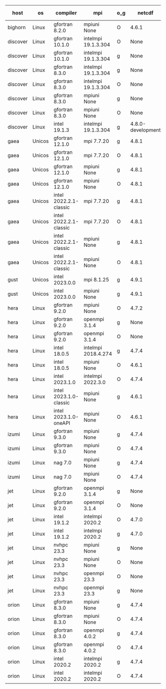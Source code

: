 

| host     | os       | compiler                              | mpi                      | o_g        | netcdf        | build       | u_pass          | u_fail          | s_pass            | s_fail            | e_pass             | e_fail             | nuopc_pass       | nuopc_fail       | artifacts link          |
|----------|----------|---------------------------------------|--------------------------|------------|---------------|-------------|-----------------|-----------------|-------------------|-------------------|--------------------|--------------------|------------------|------------------|-------------------------|
| bighorn | Linux | gfortran 8.2.0 | mpiuni None  | O | 4.6.1  | PASS | 12392 | 0 | 8 | 0 | 44 | 0 | None | None | <a href="https://github.com/esmf-org/esmf-test-artifacts/tree/82a009b68a3d3e18d75529ccadd91f20f743f26b/release_8.5.0/gfortran/8.2.0/O/mpiuni/None" target="_blank">82a009b</a> | 
| discover | Linux | gfortran 10.1.0 | intelmpi 19.1.3.304  | O | None  | PASS | None | None | None | None | None | None | None | None | <a href="https://github.com/esmf-org/esmf-test-artifacts/tree/dc5dc2bd8d34638b203224e55db579558a401beb/release_8.5.0/gfortran/10.1.0/O/intelmpi/19.1.3.304" target="_blank">dc5dc2b</a> | 
| discover | Linux | gfortran 10.1.0 | intelmpi 19.1.3.304  | g | None  | PASS | None | None | None | None | None | None | None | None | <a href="https://github.com/esmf-org/esmf-test-artifacts/tree/0788b4677c3ce861a4fddd2713f75bdb9b70a582/release_8.5.0/gfortran/10.1.0/g/intelmpi/19.1.3.304" target="_blank">0788b46</a> | 
| discover | Linux | gfortran 8.3.0 | intelmpi 19.1.3.304  | g | None  | PASS | None | None | None | None | None | None | None | None | <a href="https://github.com/esmf-org/esmf-test-artifacts/tree/e9e1824b06d2496e8d251ddad97b0ec95c093bce/release_8.5.0/gfortran/8.3.0/g/intelmpi/19.1.3.304" target="_blank">e9e1824</a> | 
| discover | Linux | gfortran 8.3.0 | intelmpi 19.1.3.304  | O | None  | PASS | None | None | None | None | None | None | None | None | <a href="https://github.com/esmf-org/esmf-test-artifacts/tree/9f85a31016ced4eaebfcd93319ad2fc60ab3813f/release_8.5.0/gfortran/8.3.0/O/intelmpi/19.1.3.304" target="_blank">9f85a31</a> | 
| discover | Linux | gfortran 8.3.0 | mpiuni None  | g | None  | PASS | None | None | None | None | None | None | None | None | <a href="https://github.com/esmf-org/esmf-test-artifacts/tree/10fe3a29d7201264f26607cd92b57a9c66d508bd/release_8.5.0/gfortran/8.3.0/g/mpiuni/None" target="_blank">10fe3a2</a> | 
| discover | Linux | gfortran 8.3.0 | mpiuni None  | O | None  | PASS | None | None | None | None | None | None | None | None | <a href="https://github.com/esmf-org/esmf-test-artifacts/tree/2a91c1e472996b15bda7444db6c86edce10f6a11/release_8.5.0/gfortran/8.3.0/O/mpiuni/None" target="_blank">2a91c1e</a> | 
| discover | Linux | intel 19.1.3 | intelmpi 19.1.3.304  | g | 4.8.0-development  | PASS | None | None | None | None | None | None | None | None | <a href="https://github.com/esmf-org/esmf-test-artifacts/tree/5e572dc18c582d65519df4fa1efef563be5a4f43/release_8.5.0/intel/19.1.3/g/intelmpi/19.1.3.304" target="_blank">5e572dc</a> | 
| gaea | Unicos | gfortran 12.1.0 | mpi 7.7.20  | g | 4.8.1  | PASS | 13975 | 1 | 49 | 0 | 81 | 0 | 47 | 6 | <a href="https://github.com/esmf-org/esmf-test-artifacts/tree/b500576e7711088125b98c97ad46101779abd174/release_8.5.0/gfortran/12.1.0/g/mpi/7.7.20" target="_blank">b500576</a> | 
| gaea | Unicos | gfortran 12.1.0 | mpi 7.7.20  | O | 4.8.1  | PASS | 13975 | 1 | 49 | 0 | 81 | 0 | 47 | 6 | <a href="https://github.com/esmf-org/esmf-test-artifacts/tree/e2d14bbc47e530a30ae0231f3972a3255e86de21/release_8.5.0/gfortran/12.1.0/O/mpi/7.7.20" target="_blank">e2d14bb</a> | 
| gaea | Unicos | gfortran 12.1.0 | mpiuni None  | g | 4.8.1  | PASS | 12392 | 0 | 8 | 0 | 44 | 0 | None | None | <a href="https://github.com/esmf-org/esmf-test-artifacts/tree/f2f1ea0a513fd307e83960b39b925fbb038b926b/release_8.5.0/gfortran/12.1.0/g/mpiuni/None" target="_blank">f2f1ea0</a> | 
| gaea | Unicos | gfortran 12.1.0 | mpiuni None  | O | 4.8.1  | PASS | 12392 | 0 | 8 | 0 | 44 | 0 | None | None | <a href="https://github.com/esmf-org/esmf-test-artifacts/tree/58bd7c59f0b653adfa95c691fcda2c0c6b81ab5b/release_8.5.0/gfortran/12.1.0/O/mpiuni/None" target="_blank">58bd7c5</a> | 
| gaea | Unicos | intel 2022.2.1-classic | mpi 7.7.20  | g | 4.8.1  | PASS | 13976 | 0 | 49 | 0 | 81 | 0 | 47 | 6 | <a href="https://github.com/esmf-org/esmf-test-artifacts/tree/99bbd0309f9e4c1cac1ebc852c64e1f57382c94d/release_8.5.0/intel/2022.2.1-classic/g/mpi/7.7.20" target="_blank">99bbd03</a> | 
| gaea | Unicos | intel 2022.2.1-classic | mpi 7.7.20  | O | 4.8.1  | PASS | 13976 | 0 | 49 | 0 | 81 | 0 | 47 | 6 | <a href="https://github.com/esmf-org/esmf-test-artifacts/tree/f0dcc80f8042ec528ed668541f92bee4e77c054b/release_8.5.0/intel/2022.2.1-classic/O/mpi/7.7.20" target="_blank">f0dcc80</a> | 
| gaea | Unicos | intel 2022.2.1-classic | mpiuni None  | g | 4.8.1  | PASS | 12392 | 0 | 8 | 0 | 44 | 0 | None | None | <a href="https://github.com/esmf-org/esmf-test-artifacts/tree/e66c5b72e316319b40e126e34fcfe8456c4bfed5/release_8.5.0/intel/2022.2.1-classic/g/mpiuni/None" target="_blank">e66c5b7</a> | 
| gaea | Unicos | intel 2022.2.1-classic | mpiuni None  | O | 4.8.1  | PASS | 12392 | 0 | 8 | 0 | 44 | 0 | None | None | <a href="https://github.com/esmf-org/esmf-test-artifacts/tree/a2e7b811e5a8c133d4a5f8ea2daf25b75be91b67/release_8.5.0/intel/2022.2.1-classic/O/mpiuni/None" target="_blank">a2e7b81</a> | 
| gust | Unicos | intel 2023.0.0 | mpi 8.1.25  | g | 4.9.1  | PASS | None | None | None | None | None | None | None | None | <a href="https://github.com/esmf-org/esmf-test-artifacts/tree/ed8d180eb2d69d03fe129cbe25d82d9ee2f70886/release_8.5.0/intel/2023.0.0/g/mpi/8.1.25" target="_blank">ed8d180</a> | 
| gust | Unicos | intel 2023.0.0 | mpiuni None  | g | 4.9.1  | PASS | None | None | None | None | None | None | None | None | <a href="https://github.com/esmf-org/esmf-test-artifacts/tree/8930f30046cf04e7177f3b1fdb5a6ab7141dfe27/release_8.5.0/intel/2023.0.0/g/mpiuni/None" target="_blank">8930f30</a> | 
| hera | Linux | gfortran 9.2.0 | mpiuni None  | O | 4.7.2  | PASS | None | None | None | None | None | None | None | None | <a href="https://github.com/esmf-org/esmf-test-artifacts/tree/2bfd21394241bb6951e95cc8f55a6c9c4390c8dd/release_8.5.0/gfortran/9.2.0/O/mpiuni/None" target="_blank">2bfd213</a> | 
| hera | Linux | gfortran 9.2.0 | openmpi 3.1.4  | g | None  | PASS | None | None | None | None | None | None | None | None | <a href="https://github.com/esmf-org/esmf-test-artifacts/tree/4e605045411dfffc0e4edd80851f9311d015e0f0/release_8.5.0/gfortran/9.2.0/g/openmpi/3.1.4" target="_blank">4e60504</a> | 
| hera | Linux | gfortran 9.2.0 | openmpi 3.1.4  | O | None  | PASS | None | None | None | None | None | None | None | None | <a href="https://github.com/esmf-org/esmf-test-artifacts/tree/caeea135aa6e100d03eb60d0018fef1fdacc73cc/release_8.5.0/gfortran/9.2.0/O/openmpi/3.1.4" target="_blank">caeea13</a> | 
| hera | Linux | intel 18.0.5 | intelmpi 2018.4.274  | g | 4.7.4  | PASS | None | None | None | None | None | None | None | None | <a href="https://github.com/esmf-org/esmf-test-artifacts/tree/7dbd6155542692cbcd5a81c67df170b9e1a6bd43/release_8.5.0/intel/18.0.5/g/intelmpi/2018.4.274" target="_blank">7dbd615</a> | 
| hera | Linux | intel 18.0.5 | mpiuni None  | O | 4.6.1  | PASS | None | None | None | None | None | None | None | None | <a href="https://github.com/esmf-org/esmf-test-artifacts/tree/23edf926f75793164e3a8c65734d1706991caefa/release_8.5.0/intel/18.0.5/O/mpiuni/None" target="_blank">23edf92</a> | 
| hera | Linux | intel 2023.1.0 | intelmpi 2022.3.0  | O | 4.7.4  | PASS | None | None | None | None | None | None | None | None | <a href="https://github.com/esmf-org/esmf-test-artifacts/tree/3a2d76f5cb27e2f0f9fa13edb1c87c6b734a4712/release_8.5.0/intel/2023.1.0/O/intelmpi/2022.3.0" target="_blank">3a2d76f</a> | 
| hera | Linux | intel 2023.1.0-classic | mpiuni None  | g | 4.6.1  | PASS | None | None | None | None | None | None | None | None | <a href="https://github.com/esmf-org/esmf-test-artifacts/tree/5279ff2d6602de6969de55951bf1f645a3f221c4/release_8.5.0/intel/2023.1.0-classic/g/mpiuni/None" target="_blank">5279ff2</a> | 
| hera | Linux | intel 2023.1.0-oneAPI | mpiuni None  | O | 4.6.1  | FAIL | None | None | None | None | None | None | None | None | <a href="https://github.com/esmf-org/esmf-test-artifacts/tree/17717f1bef022509716ae2b86cf142d7afbfa223/release_8.5.0/intel/2023.1.0-oneAPI/O/mpiuni/None" target="_blank">17717f1</a> | 
| izumi | Linux | gfortran 9.3.0 | mpiuni None  | g | 4.7.4  | PASS | None | None | None | None | None | None | None | None | <a href="https://github.com/esmf-org/esmf-test-artifacts/tree/ba523b1a88902bde93ae8047c3beec1e348151e1/release_8.5.0/gfortran/9.3.0/g/mpiuni/None" target="_blank">ba523b1</a> | 
| izumi | Linux | gfortran 9.3.0 | mpiuni None  | O | 4.7.4  | PASS | None | None | None | None | None | None | None | None | <a href="https://github.com/esmf-org/esmf-test-artifacts/tree/acfd7c5292697dbfbffcf95647209bf1f2516d82/release_8.5.0/gfortran/9.3.0/O/mpiuni/None" target="_blank">acfd7c5</a> | 
| izumi | Linux | nag 7.0 | mpiuni None  | g | 4.7.4  | PASS | None | None | None | None | None | None | None | None | <a href="https://github.com/esmf-org/esmf-test-artifacts/tree/9b0f494dbf017d198dfb0ed901cc025fa7b89a52/release_8.5.0/nag/7.0/g/mpiuni/None" target="_blank">9b0f494</a> | 
| izumi | Linux | nag 7.0 | mpiuni None  | O | 4.7.4  | PASS | None | None | None | None | None | None | None | None | <a href="https://github.com/esmf-org/esmf-test-artifacts/tree/a6624427ff3a868d9877ef4aa5f30bac37b067d4/release_8.5.0/nag/7.0/O/mpiuni/None" target="_blank">a662442</a> | 
| jet | Linux | gfortran 9.2.0 | openmpi 3.1.4  | g | None  | PASS | 13976 | 0 | 49 | 0 | 81 | 0 | 52 | 1 | <a href="https://github.com/esmf-org/esmf-test-artifacts/tree/82c034c93f9a718d5b5958fc23a4c761d2293ff2/release_8.5.0/gfortran/9.2.0/g/openmpi/3.1.4" target="_blank">82c034c</a> | 
| jet | Linux | gfortran 9.2.0 | openmpi 3.1.4  | O | None  | PASS | 13976 | 0 | 49 | 0 | 81 | 0 | 52 | 1 | <a href="https://github.com/esmf-org/esmf-test-artifacts/tree/192132a451f641e084b2018543a32c5737617c82/release_8.5.0/gfortran/9.2.0/O/openmpi/3.1.4" target="_blank">192132a</a> | 
| jet | Linux | intel 19.1.2 | intelmpi 2020.2  | O | 4.7.0  | PASS | 13976 | 0 | 49 | 0 | 81 | 0 | 53 | 0 | <a href="https://github.com/esmf-org/esmf-test-artifacts/tree/992a2cbe65b8a7f1ca2d62fc476d4da1c3028ccc/release_8.5.0/intel/19.1.2/O/intelmpi/2020.2" target="_blank">992a2cb</a> | 
| jet | Linux | intel 19.1.2 | intelmpi 2020.2  | g | 4.7.0  | PASS | 13976 | 0 | 49 | 0 | 81 | 0 | 53 | 0 | <a href="https://github.com/esmf-org/esmf-test-artifacts/tree/54ede554b6c0c230f275e89aeb8ccf5f6da1e79a/release_8.5.0/intel/19.1.2/g/intelmpi/2020.2" target="_blank">54ede55</a> | 
| jet | Linux | nvhpc 23.3 | mpiuni None  | g | None  | PASS | 12392 | 0 | 6 | 2 | 44 | 0 | None | None | <a href="https://github.com/esmf-org/esmf-test-artifacts/tree/98916142725f649aab0c2e23344258d8590c2eef/release_8.5.0/nvhpc/23.3/g/mpiuni/None" target="_blank">9891614</a> | 
| jet | Linux | nvhpc 23.3 | mpiuni None  | O | None  | PASS | 12390 | 2 | 8 | 0 | 44 | 0 | None | None | <a href="https://github.com/esmf-org/esmf-test-artifacts/tree/4edaac3ec268a6590dd181ca3809d82a26ca70bd/release_8.5.0/nvhpc/23.3/O/mpiuni/None" target="_blank">4edaac3</a> | 
| jet | Linux | nvhpc 23.3 | openmpi 23.3  | O | None  | PASS | 0 | 9098 | 0 | 49 | 0 | 81 | 0 | 53 | <a href="https://github.com/esmf-org/esmf-test-artifacts/tree/03dd7cd1c219b542dd4943d546675c45eb633a99/release_8.5.0/nvhpc/23.3/O/openmpi/23.3" target="_blank">03dd7cd</a> | 
| jet | Linux | nvhpc 23.3 | openmpi 23.3  | g | None  | PASS | 0 | 9098 | 0 | 49 | 0 | 81 | 0 | 53 | <a href="https://github.com/esmf-org/esmf-test-artifacts/tree/b69caa717eb61f07625b7c5dc1c8b53234226982/release_8.5.0/nvhpc/23.3/g/openmpi/23.3" target="_blank">b69caa7</a> | 
| orion | Linux | gfortran 8.3.0 | mpiuni None  | g | 4.7.4  | PASS | None | None | None | None | None | None | None | None | <a href="https://github.com/esmf-org/esmf-test-artifacts/tree/f0652067b6c05439cc3daa422441026fa40d30dc/release_8.5.0/gfortran/8.3.0/g/mpiuni/None" target="_blank">f065206</a> | 
| orion | Linux | gfortran 8.3.0 | mpiuni None  | O | 4.7.4  | PASS | None | None | None | None | None | None | None | None | <a href="https://github.com/esmf-org/esmf-test-artifacts/tree/f2963d7e6a162fbb0c8585f88b75a8695492c056/release_8.5.0/gfortran/8.3.0/O/mpiuni/None" target="_blank">f2963d7</a> | 
| orion | Linux | gfortran 8.3.0 | openmpi 4.0.2  | g | 4.7.4  | PASS | None | None | None | None | None | None | None | None | <a href="https://github.com/esmf-org/esmf-test-artifacts/tree/9fa4870e3ec62f3bd0b73a5db9f4ae6b3919e8c6/release_8.5.0/gfortran/8.3.0/g/openmpi/4.0.2" target="_blank">9fa4870</a> | 
| orion | Linux | gfortran 8.3.0 | openmpi 4.0.2  | O | 4.7.4  | PASS | None | None | None | None | None | None | None | None | <a href="https://github.com/esmf-org/esmf-test-artifacts/tree/6d1906748c088ee457a5c2cd6ddb0cc4b7bc7578/release_8.5.0/gfortran/8.3.0/O/openmpi/4.0.2" target="_blank">6d19067</a> | 
| orion | Linux | intel 2020.2 | intelmpi 2020.2  | g | 4.7.4  | PASS | None | None | None | None | None | None | None | None | <a href="https://github.com/esmf-org/esmf-test-artifacts/tree/ddaa97486b8459a9736c9144498a7588c2af3e9b/release_8.5.0/intel/2020.2/g/intelmpi/2020.2" target="_blank">ddaa974</a> | 
| orion | Linux | intel 2020.2 | intelmpi 2020.2  | O | 4.7.4  | PASS | None | None | None | None | None | None | None | None | <a href="https://github.com/esmf-org/esmf-test-artifacts/tree/85b0216ea78d1ba32f8131e304c29b0fd3323252/release_8.5.0/intel/2020.2/O/intelmpi/2020.2" target="_blank">85b0216</a> | 
